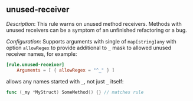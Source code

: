 ## unused-receiver

_Description_: This rule warns on unused method receivers. Methods with unused receivers can be a symptom of an unfinished refactoring or a bug.

_Configuration_: Supports arguments with single of `map[string]any` with option `allowRegex` to provide additional to `_` mask to allowed unused receiver names, for example:

```toml
[rule.unused-receiver]
    Arguments = [ { allowRegex = "^_" } ]
```

allows any names started with `_`, not just `_` itself:

```go
func (_my *MyStruct) SomeMethod() {} // matches rule
```


